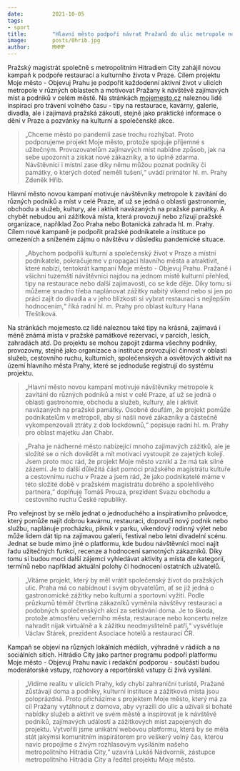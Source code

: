 ```yaml
---
date:         2021-10-05
tags:         
- sport
title:        "Hlavní město podpoří návrat Pražanů do ulic metropole novou kampaní Moje město – Objevuj Prahu"
image: 	      posts/0hrib.jpg
author:       MHMP
---
```


Pražský magistrát společně s metropolitním Hitradiem City zahájil novou kampaň k podpoře restaurací a kulturního života v Praze. Cílem projektu Moje město - Objevuj Prahu je podpořit každodenní aktivní život v ulicích metropole v různých oblastech a motivovat Pražany k návštěvě zajímavých míst a podniků v celém městě.  Na stránkách [mojemesto.cz](https://mojemesto.cz/) naleznou lidé inspiraci pro trávení volného času - tipy na restaurace, kavárny, galerie, divadla, ale i zajímavá pražská zákoutí, stejně jako praktické informace o dění v Praze a pozvánky na kulturní a společenské akce.

> „Chceme město po pandemii zase trochu rozhýbat. Proto podporujeme projekt Moje město, protože spojuje příjemné s užitečným. Provozovatelům zajímavých míst nabídne způsob, jak na sebe upozornit a získat nové zákazníky, a to úplně zdarma. Návštěvníci i místní zase díky němu můžou poznat podniky či památky, o kterých doteď neměli tušení,“ uvádí primátor hl. m. Prahy Zdeněk Hřib. 

Hlavní město novou kampaní motivuje návštěvníky metropole k zavítání do různých podniků a míst v celé Praze, ať už se jedná o oblasti gastronomie, obchodu a služeb, kultury, ale i aktivit navázaných na pražské památky. A chybět nebudou ani zážitková místa, která provozují nebo zřizují pražské organizace, například Zoo Praha nebo Botanická zahrada hl. m. Prahy. Cílem nové kampaně je podpořit pražské podnikatele a instituce po omezeních a sníženém zájmu o návštěvu v důsledku pandemické situace.

> „Abychom podpořili kulturní a společenský život v Praze a místní podnikatele, pokračujeme v propagaci hlavního města a atraktivit, které nabízí, tentokrát kampaní Moje město - Objevuj Prahu. Pražané i všichni tuzemští návštěvníci najdou na jednom místě kulturní přehled, tipy na restaurace nebo další zajímavosti, co se kde děje. Díky tomu si můžeme snadno třeba naplánovat zážitky nabitý víkend  nebo si jen po práci zajít do divadla a v jeho blízkosti si vybrat restauraci s nejlepším hodnocením,“ říká radní hl. m. Prahy pro oblast kultury Hana Třeštíková.

Na stránkách mojemesto.cz lidé naleznou také tipy na krásná, zajímavá i méně známá místa v pražské památkové rezervaci, v parcích, lesích, zahradách atd. Do projektu se mohou zapojit zdarma všechny podniky, provozovny, stejně jako organizace a instituce provozující činnost v oblasti služeb, cestovního ruchu, kulturních, společenských a osvětových aktivit na území hlavního města Prahy, které se jednoduše registrují do systému projektu.

> „Hlavní město novou kampaní motivuje návštěvníky metropole k zavítání do různých podniků a míst v celé Praze, ať už se jedná o oblasti gastronomie, obchodu a služeb, kultury, ale i aktivit navázaných na pražské památky. Osobně doufám, že projekt pomůže podnikatelům v metropoli, aby si našli nové zákazníky a částečně vykompenzovali ztráty z dob lockdownů,“ popisuje radní hl. m. Prahy pro oblast majetku Jan Chabr.

> „Praha je nádherné město nabízející mnoho zajímavých zážitků, ale je složité se o nich dovědět a mít motivaci vystoupit ze zajetých kolejí. Jsem proto moc rád, že projekt Moje město vznikl a že má tak silné zázemí. Je to další důležitá část pomoci pražského magistrátu kultuře a cestovnímu ruchu v Praze a jsem rád, že jako podnikatelé máme v této složité době v pražském magistrátu dobrého a spolehlivého partnera,“ doplňuje Tomáš Prouza, prezident Svazu obchodu a cestovního ruchu České republiky.

Pro veřejnost by se mělo jednat o jednoduchého a inspirativního průvodce, který pomůže najít dobrou kavárnu, restauraci, doporučí nový podnik nebo službu, naplánuje procházku, piknik v parku, víkendový rodinný výlet nebo může lidem dát tip na zajímavou galerii, festival nebo letní divadelní scénu. Jednat se bude mimo jiné o platformu, kde budou návštěvníci moci najít řadu užitečných funkcí, recenze a hodnocení samotných zákazníků. Díky tomu si budou moci další zájemci vyhledávat aktivity a místa dle kategorií, termínů nebo například aktuální polohy či hodnocení ostatních uživatelů.

> „Vítáme projekt, který by měl vrátit společenský život do pražských ulic. Praha má co nabídnout i svým obyvatelům, ať se již jedná o gastronomické zážitky nebo kulturní a sportovní vyžití. Podle průzkumů téměř čtvrtina zákazníků vyměnila návštěvy restaurací a podobných společenských akcí za setkávání doma. Je to škoda, protože atmosféru večerního města, restaurace nebo koncertu nelze nahradit nijak virtuálně a k zážitku neodmyslitelně patří,“ vysvětluje Václav Stárek, prezident Asociace hotelů a restaurací ČR.

Kampaň se objeví na různých lokálních médiích, výhradně v rádiích a na sociálních sítích. Hitrádio City jako partner programu podpoří platformu Moje město - Objevuj Prahu navíc i redakční podporou - součástí budou moderátorské vstupy, rozhovory a reportérské vstupy či živá vysílání.

> „Vidíme realitu v ulicích Prahy, kdy chybí zahraniční turisté, Pražané zůstávají doma a podniky, kulturní instituce a zážitková místa jsou poloprázdná. Proto přicházíme s projektem Moje město, který má za cíl Pražany vytáhnout z domova, aby vyrazili do ulic a užívali si bohaté nabídky služeb a aktivit ve svém městě a inspirovat je k návštěvě podniků, zajímavých událostí a zážitkových míst zapojených do projektu. Vytvořili jsme unikátní webovou platformu, která by se měla stát jakýmsi komunitním inspirátorem pro veškerý volný čas, kterou navíc propojíme s živým rozhlasovým vysíláním našeho metropolitního Hitrádia City,“ uzavírá Lukáš Nádvorník, zástupce metropolitního Hitrádia City a ředitel projektu Moje město.

